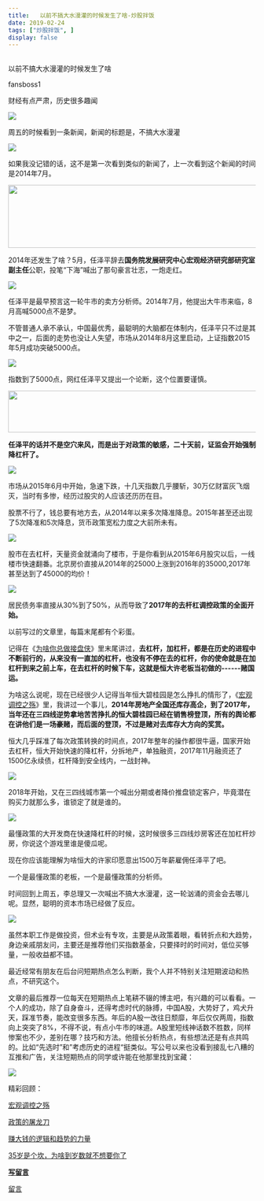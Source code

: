 ```yaml
---
title:   以前不搞大水漫灌的时候发生了啥-炒股拌饭
date: 2019-02-24
tags: ["炒股拌饭", ]
display: false
---
```



## 



以前不搞大水漫灌的时候发生了啥




fansboss1




财经有点严肃，历史很多趣闻


<img class="" data-copyright="0" data-ratio="0.06896551724137931" data-s="300,640" src="https://mmbiz.qpic.cn/mmbiz_jpg/BSbL23YpK40AwgnzRg5rpz7tVGby4ib6ibLfvtJUjoahSrPlmlu2T9fB9xgJ0ribZBnK1QlmUoy61ZA0T2oiaI53QQ/640?wx_fmt=jpeg" data-type="jpeg" data-w="580" style=""/>

周五的时候看到一条新闻，新闻的标题是，不搞大水漫灌

<img class="" data-copyright="0" data-ratio="0.5950819672131148" data-s="300,640" src="https://mmbiz.qpic.cn/mmbiz_jpg/BSbL23YpK41cXoDgq6Pib0dyuqENuib0lXbv0hygxY4ogIBWRYcNqt0cNias61TEBfs3amgeyuUFewWyCy1wE7obA/640?wx_fmt=jpeg" data-type="jpeg" data-w="610" style=""/>

如果我没记错的话，这不是第一次看到类似的新闻了，上一次看到这个新闻的时间是2014年7月。

<img class="" data-croporisrc="https://mmbiz.qpic.cn/mmbiz_jpg/BSbL23YpK41cXoDgq6Pib0dyuqENuib0lXAZFhRRicfOycMQEQkv2b93VFUt6dM1cyh11yxwPTd9fGaVjVPPAXCyg/0?wx_fmt=jpeg" data-cropx1="0" data-cropx2="599" data-cropy1="15.08273381294964" data-cropy2="152.9820143884892" data-ratio="0.2303839732888147" data-s="300,640" src="https://mmbiz.qpic.cn/mmbiz_jpg/BSbL23YpK41cXoDgq6Pib0dyuqENuib0lXpm7mbPjjTeeNqTl3pHhf4SlJ5XQZHrpDDm4zW0YBzAbywQwyLAlO5w/640?wx_fmt=jpeg" data-type="jpeg" data-w="599" style="width: 556px;height: 128px;"/>

2014年还发生了啥？5月，任泽平辞去**国务院发展研究中心宏观经济研究部研究室副主任**公职，投笔“下海”喊出了那句豪言壮志，一炮走红。

<img class="" data-copyright="0" data-ratio="0.4972191323692992" data-s="300,640" src="https://mmbiz.qpic.cn/mmbiz_jpg/BSbL23YpK41cXoDgq6Pib0dyuqENuib0lX8N77SfThTOt8PMnjwYvfp7MMT2y99PvpoObvPnnONiaQX0KuudpNTEA/640?wx_fmt=jpeg" data-type="jpeg" data-w="899" style=""/>





任泽平是最早预言这一轮牛市的卖方分析师。2014年7月，他提出大牛市来临，8月高喊5000点不是梦。

不管普通人承不承认，中国最优秀，最聪明的大脑都在体制内，任泽平只不过是其中之一，后面的走势也没让人失望，市场从2014年8月这里启动，上证指数2015年5月成功突破5000点。

<img class="" data-copyright="0" data-ratio="0.46834415584415584" data-s="300,640" src="https://mmbiz.qpic.cn/mmbiz_jpg/BSbL23YpK41cXoDgq6Pib0dyuqENuib0lXEBOLmMfPrqOSvGETFm1obGKrrIruBtHkZXAc782rBMqj10lDwVtYJw/640?wx_fmt=jpeg" data-type="jpeg" data-w="1232" style=""/>

指数到了5000点，网红任泽平又提出一个论断，这个位置要谨慎。

<img class="" data-croporisrc="https://mmbiz.qpic.cn/mmbiz_jpg/BSbL23YpK41cXoDgq6Pib0dyuqENuib0lXG5PPb8Y0sB4tELcFke7qvuvhnQ0DSy2CBcF78NBLcYTNPgNrzhkicuQ/0?wx_fmt=jpeg" data-cropx1="0" data-cropx2="716" data-cropy1="0" data-cropy2="109.46043165467626" data-ratio="0.15223463687150837" data-s="300,640" src="https://mmbiz.qpic.cn/mmbiz_jpg/BSbL23YpK41cXoDgq6Pib0dyuqENuib0lXGBtONnJetXgebaILZY7b9p5YoLKcKxHMoLWF0RgHVPAp03YwdrG54A/640?wx_fmt=jpeg" data-type="jpeg" data-w="716" style="width: 556px;height: 85px;"/>

**任泽平的话并不是空穴来风，而是出于对政策的敏感，二十天前，证监会开始强制降杠杆了。**

<img class="" data-copyright="0" data-ratio="0.46088193456614507" data-s="300,640" src="https://mmbiz.qpic.cn/mmbiz_jpg/BSbL23YpK41cXoDgq6Pib0dyuqENuib0lXDiaPWXeNb9RibUMmTYfZK5mIMFk9oNnmNDMaqibZpYAfsuW7HrUsMTVIQ/640?wx_fmt=jpeg" data-type="jpeg" data-w="703" style=""/>

市场从2015年6月中开始，急速下跌，十几天指数几乎腰斩，30万亿财富灰飞烟灭，当时有多惨，经历过股灾的人应该还历历在目。

股票不行了，钱总要有地方去，从2014年以来多次降准降息。2015年甚至还出现了5次降准和5次降息，货币政策宽松力度之大前所未有。

<img class="" data-copyright="0" data-ratio="0.32" data-s="300,640" src="https://mmbiz.qpic.cn/mmbiz_jpg/BSbL23YpK41cXoDgq6Pib0dyuqENuib0lXVwNl69XiaozE83PXiaYQoBPPN5AAXSn2w3WPCkBenmayUIaNalicehXyg/640?wx_fmt=jpeg" data-type="jpeg" data-w="800" style=""/>

股市在去杠杆，天量资金就涌向了楼市，于是你看到从2015年6月股灾以后，一线楼市快速翻番。北京房价直接从2014年的25000上涨到2016年的35000,2017年甚至达到了45000的均价！

<img class="" data-copyright="0" data-ratio="0.325" data-s="300,640" src="https://mmbiz.qpic.cn/mmbiz_jpg/BSbL23YpK41cXoDgq6Pib0dyuqENuib0lX7hxClib7uvrRaY8Dhcfd4DTXVIYaLxnE9jgTMvOPJ82wt1X8iazmN3vw/640?wx_fmt=jpeg" data-type="jpeg" data-w="800" style=""/>

居民债务率直接从30%到了50%，从而导致了**2017年的去杆杠调控政策的全面开始。**

以前写过的文章里，每篇末尾都有个彩蛋。

记得在《[为啥你总做接盘侠](http://mp.weixin.qq.com/s?__biz=MzU4Mzc4MzIyOA==&amp;mid=2247484078&amp;idx=1&amp;sn=182c62a1b71eab977e751c02f81cd614&amp;chksm=fda284fdcad50deb1fec5b1cc32f4c8a33b877fe1be4b6f703ccc24fbf79cbcfc909f1b952a5&amp;scene=21#wechat_redirect)》里末尾讲过，**去杠杆，加杠杆，都是在历史的进程中不断前行的，从来没有一直加的杠杆，也没有不停在去的杠杆，你的使命就是在加杠杆到来之前上车，在去杠杆的时候下车，这就是恒大许老板当初做的------赌国运。**

为啥这么说呢，现在已经很少人记得当年恒大碧桂园是怎么挣扎的情形了，《[宏观调控之殇](http://mp.weixin.qq.com/s?__biz=MzU4Mzc4MzIyOA==&amp;mid=2247483746&amp;idx=1&amp;sn=98cdeabb1dcf2cd6764defa744b2b0f4&amp;chksm=fda28731cad50e27ea084376ee0e75d461e73c74b928b6c0c707707cb62562eddc48396702d4&amp;scene=21#wechat_redirect)》里，我讲过一个事儿，**2014年房地产全国还库存高企，到了2017年，当年还在三四线逆势拿地苦苦挣扎的恒大碧桂园已经在销售榜登顶，所有的舆论都在讲他们是一场豪赌，而后面的登顶，不过是赌对去库存大方向的奖赏。**

恒大几乎踩准了每次政策转换的时间点，2017年整年的操作都很牛逼，国家开始去杠杆，恒大开始快速的降杠杆，分拆地产，单独融资，2017年11月融资还了1500亿永续债，杠杆降到安全线内，一战封神。

<img class="" data-copyright="0" data-ratio="0.5765895953757225" data-s="300,640" src="https://mmbiz.qpic.cn/mmbiz_jpg/BSbL23YpK41cXoDgq6Pib0dyuqENuib0lXPcSSyC9s0ibiaUA4kM3z7eNeDOLAibcNv02aaJGLXFbAYZYdV6EVAwkbQ/640?wx_fmt=jpeg" data-type="jpeg" data-w="692" style=""/>

2018年开始，又在三四线城市第一个喊出分期或者降价推盘锁定客户，毕竟潜在购买力就那么多，谁锁定了就是谁的。

<img class="" data-copyright="0" data-ratio="0.7232415902140673" data-s="300,640" src="https://mmbiz.qpic.cn/mmbiz_jpg/BSbL23YpK41cXoDgq6Pib0dyuqENuib0lXvglxaVfr2P7oQy3tDibXX238jtC8Gg5OwdXsuicoZoILN9YoT85RLtDg/640?wx_fmt=jpeg" data-type="jpeg" data-w="654" style=""/>

最懂政策的大开发商在快速降杠杆的时候，这时候很多三四线炒房客还在加杠杆炒房，你说这个游戏里谁是傻瓜呢。

现在你应该能理解为啥恒大的许家印愿意出1500万年薪雇佣任泽平了吧。

一个是最懂政策的老板，一个是最懂政策的分析师。

时间回到上周五，李总理又一次喊出不搞大水漫灌，这一轮汹涌的资金会去哪儿呢。显然，聪明的资本市场已经做了反应。

<img class="" data-copyright="0" data-ratio="0.5170556552962298" data-s="300,640" src="https://mmbiz.qpic.cn/mmbiz_jpg/BSbL23YpK41cXoDgq6Pib0dyuqENuib0lXntEwcxXvR1t9UYbCvnSc3BAUVBqefVeVAakHMc0xV9e3fvY5bdU8qg/640?wx_fmt=jpeg" data-type="jpeg" data-w="557" style=""/>

虽然本职工作是做投资，但术业有专攻，主要是从政策着眼，看转折点和大趋势，身边亲戚朋友问，主要还是推荐他们买指数基金，只要择时的时间对，低位买够量，一般收益都不错。

最近经常有朋友在后台问短期热点怎么判断，我个人并不特别关注短期波动和热点，不研究这个。

文章的最后推荐一位每天在短期热点上笔耕不辍的博主吧，有兴趣的可以看看。一个人的成功，除了自身奋斗，还得考虑时代的脉搏，中国A股，大势好了，鸡犬升天，踩准节奏，能改变很多东西。年后的A股一改往日颓靡，年后仅仅两周，指数向上突突了8%，不得不说，有点小牛市的味道。A股里短线神话数不胜数，同样惨案也不少，差别在哪？技巧和方法。他擅长分析热点，有些想法还是有点共鸣的。比如“先选时”和”考虑历史的进程“挺类似。写公号以来也没看到接乱七八糟的互推和广告，关注短期热点的同学或许能在他那里找到宝藏：



<img class="" data-copyright="0" data-ratio="0.4625" data-s="300,640" src="https://mmbiz.qpic.cn/mmbiz_jpg/BSbL23YpK40AwgnzRg5rpz7tVGby4ib6ibDA0nOX43WzUOd4eb8nics7kKXRaI9RgIwbbQGLTFQW1LvmnNcX7abgw/640?wx_fmt=jpeg" data-type="jpeg" data-w="1280" style=""/>

精彩回顾：

[宏观调控之殇](http://mp.weixin.qq.com/s?__biz=MzU4Mzc4MzIyOA==&amp;mid=2247483746&amp;idx=1&amp;sn=98cdeabb1dcf2cd6764defa744b2b0f4&amp;chksm=fda28731cad50e27ea084376ee0e75d461e73c74b928b6c0c707707cb62562eddc48396702d4&amp;scene=21#wechat_redirect)

[政策的屠龙刀](http://mp.weixin.qq.com/s?__biz=MzU4Mzc4MzIyOA==&amp;mid=2247483704&amp;idx=1&amp;sn=a12822153b2363933d047b1c8a84a9a3&amp;chksm=fda2876bcad50e7d838f6bcc058dc23dedc33ff2247e9b3ae10f5b6bfa582ee929df165eeff4&amp;scene=21#wechat_redirect)

[赚大钱的逻辑和趋势的力量](http://mp.weixin.qq.com/s?__biz=MzU4Mzc4MzIyOA==&amp;mid=2247484257&amp;idx=1&amp;sn=65346556fd7abf6b19aeb485017a51cf&amp;chksm=fda28532cad50c247c5b85da08e70caca2b432f63114b6e5bedab71544693a6ac08e4bf26fb7&amp;scene=21#wechat_redirect)

[35岁是个坎，为啥到岁数就不想要你了](http://mp.weixin.qq.com/s?__biz=MzU4Mzc4MzIyOA==&amp;mid=2247484154&amp;idx=1&amp;sn=ff3e2701b121518247edfb0239a1e2b9&amp;chksm=fda284a9cad50dbfdcdf90fb710003017db9d40a4e3c922e6857631d7372f894726cb802f19d&amp;scene=21#wechat_redirect)

**[写留言]()**









[留言](javascript:;)
